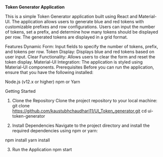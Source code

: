 ****Token Generator Application****


This is a simple Token Generator application built using React and Material-UI. The application allows users to generate blue and red tokens with customizable prefixes and row configurations. Users can input the number of tokens, set a prefix, and determine how many tokens should be displayed per row. The generated tokens are displayed in a grid format.

Features
Dynamic Form: Input fields to specify the number of tokens, prefix, and tokens per row.
Token Display: Displays blue and red tokens based on user input.
Clear Functionality: Allows users to clear the form and reset the token display.
Material-UI Integration: The application is styled using Material-UI components.
Prerequisites
Before you can run the application, ensure that you have the following installed:

Node.js (v12.x or higher)
npm or Yarn

Getting Started
  1. Clone the Repository
  Clone the project repository to your local machine:
  git clone https://github.com/kaustubhchaudhari11/UI_Token_generator.git
  cd ui-token-generator

2. Install Dependencies
  Navigate to the project directory and install the required dependencies using npm or yarn:
  
  npm install
  yarn install
  
3. Run the Application
  npm start

